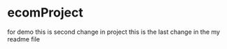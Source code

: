 # ecomProject
for demo
this is second change in project
this is the last change in the my readme file 
